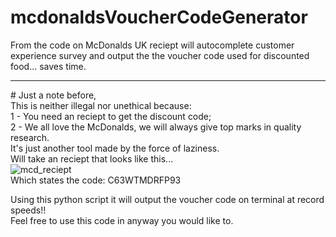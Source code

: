 # mcdonaldsVoucherCodeGenerator
 From the code on McDonalds UK reciept will autocomplete customer experience survey and output the the voucher code used for
 discounted food... saves time.
<hr>
# Just a note before, </br>
 This is neither illegal nor unethical because: </br>
 1 - You need an reciept to get the discount code; </br>
 2 - We all love the McDonalds, we will always give top marks in quality research. </br>
 It's just another tool made by the force of laziness. </br>

<centre>
Will take an reciept that looks like this... </br>
<img src='https://media-cdn.tripadvisor.com/media/photo-s/17/49/00/b2/photo0jpg.jpg' alt= mcd_reciept> </br>
Which states the code: C63WTMDRFP93 </br>

Using this python script it will output the voucher code on terminal at record speeds!! </br>
Feel free to use this code in anyway you would like to. </br>
</centre>

